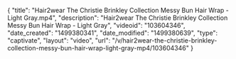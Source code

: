 {
    "title": "Hair2wear The Christie Brinkley Collection Messy Bun Hair Wrap - Light Gray.mp4",
    "description": "Hair2wear The Christie Brinkley Collection Messy Bun Hair Wrap - Light Gray",
    "videoid": "103604346",
    "date_created": "1499380341",
    "date_modified": "1499380639",
    "type": "captivate",
    "layout": "video",
    "url": "\/v\/hair2wear-the-christie-brinkley-collection-messy-bun-hair-wrap-light-gray-mp4\/103604346"
}